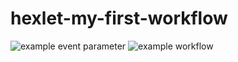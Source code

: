 # hexlet-my-first-workflow
![example event parameter](https://github.com/github/docs/actions/workflows/main.yml/badge.svg?event=push)
![example workflow](https://github.com/github/docs/actions/workflows/main.yml/badge.svg)

